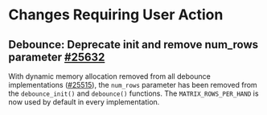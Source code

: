 # Changes Requiring User Action
## Debounce: Deprecate init and remove num_rows parameter [#25632](https://github.com/qmk/qmk_firmware/pull/25632)

With dynamic memory allocation removed from all debounce implementations ([#25515](https://github.com/qmk/qmk_firmware/pull/25515)), the `num_rows` parameter has been removed from the `debounce_init()` and `debounce()` functions. The `MATRIX_ROWS_PER_HAND` is now used by default in every implementation.
